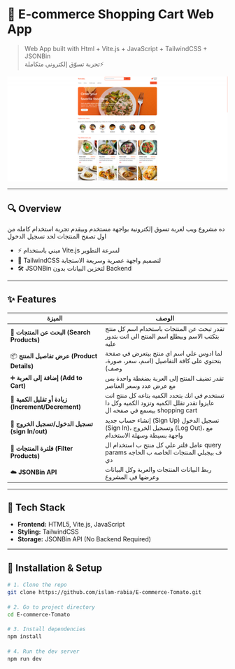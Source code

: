 # 🛒 E-commerce Shopping Cart Web App

> Web App built with Html + Vite.js + JavaScript + TailwindCSS + JSONBin  
> تجربة تسوّق إلكتروني متكاملة⚡

![Cover](./public/image/info.png)

---

## 🔍 Overview

ده مشروع ويب لعربة تسوق إلكترونية بواجهة مستخدم وبيقدم تجربة استخدام كامله من اول تصفح المنتجات لحد تسجيل الدخول

- ⚡ مبني باستخدام Vite.js لسرعة التطوير
- 🎨 TailwindCSS لتصميم واجهة عصرية وسريعة الاستجابة
- 🛠️ JSONBin لتخزين البيانات بدون Backend

---

## ✨ Features

| الميزة | الوصف |
|--------|-------|
| 🔎 **البحث عن المنتجات (Search Products)** | تقدر تبحث عن المنتجات باستخدام اسم كل منتج بتكتب الاسم وبيطلع اسم المنتج الي انت بتدور عليه |
| 📦 **عرض تفاصيل المنتج (Product Details)** | لما ادوس علي اسم اي منتج بيتعرض في صفحة بتحتوي على كافة التفاصيل (اسم، سعر، صورة، وصف) |
| ➕ **إضافة إلى العربة (Add to Cart)** | تقدر تضيف المنتج إلى العربة بضغطة واحدة بس مع عرض عدد وسعر العناصر |
| 🔁 **زيادة أو تقليل الكمية (Increment/Decrement)** | تستخدم في انك بتحدد الكميه بتاعه كل منتج انت عايزوا تقدر تقلل الكميه وتزود الكميه وكل دا بيسمع في صفحه ال shopping cart  |
| 🔐 **تسجيل الدخول/تسجيل الخروج (sign In/out)** | إنشاء حساب جديد (Sign Up) تسجيل الدخول (Sign In)، وتسجيل الخروج (Log Out)، مع واجهة بسيطة وسهلة الاستخدام |
| 🧼 **فلترة المنتجات (Filter Products)** | عامل فلتر علي كل منتج ب استخدام ال query params ف بيجبلي المنتجات الخاصه ب الحاجه دي |
| ☁️ **JSONBin API** | ربط البيانات المنتجات والعربة وكل البيانات وعرضها في المشروع |

---

## 🧪 Tech Stack

- **Frontend:** HTML5, Vite.js, JavaScript
- **Styling:** TailwindCSS
- **Storage:** JSONBin API (No Backend Required)

---

## 🚀 Installation & Setup

```bash
# 1. Clone the repo
git clone https://github.com/islam-rabia/E-commerce-Tomato.git

# 2. Go to project directory
cd E-commerce-Tomato

# 3. Install dependencies
npm install

# 4. Run the dev server
npm run dev

